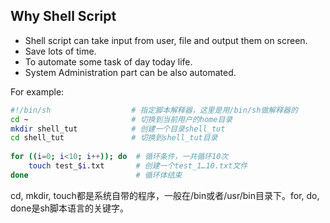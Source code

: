 
## Why Shell Script

- Shell script can take input from user, file and output them on screen.
- Save lots of time.
- To automate some task of day today life.
- System Administration part can be also automated.

For example:
```sh
#!/bin/sh                  # 指定脚本解释器，这里是用/bin/sh做解释器的
cd ~                       # 切换到当前用户的home目录
mkdir shell_tut            # 创建一个目录shell_tut
cd shell_tut               # 切换到shell_tut目录
                
for ((i=0; i<10; i++)); do  # 循环条件，一共循环10次
    touch test_$i.txt       # 创建一个test_1…10.txt文件
done                        # 循环体结束
```

cd, mkdir, touch都是系统自带的程序，一般在/bin或者/usr/bin目录下。for, do, done是sh脚本语言的关键字。
